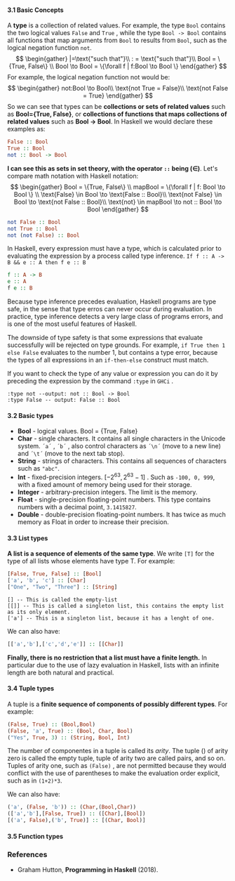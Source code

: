 #### 3.1 Basic Concepts
A **type** is a collection of related values. For example, the type ``Bool`` contains the two logical values ``False`` and ``True`` , while the type ``Bool -> Bool`` contains all functions that map arguments from ``Bool`` to results from ``Bool``, such as the logical negation function ``not``.
$$
\begin{gather}
|=\text{"such that"}\\
: = \text{"such that"}\\
Bool = \{True, False\}  \\
Bool \to Bool = \{\forall f | f:Bool \to Bool \}
\end{gather}
$$
For example, the logical negation function not would be:
$$
\begin{gather}
not:Bool \to Bool\\
\text{not True = False}\\
\text{not False = True}
\end{gather}
$$
So we can see that types can be **collections or sets of related values** such as **Bool={True, False}**, or **collections of functions that maps collections of related values** such as **Bool -> Bool**. In Haskell we would declare these examples as:
```Haskell
False :: Bool
True :: Bool
not :: Bool -> Bool
```

**I can see this as sets in set theory, with the operator ``::`` being ($\in$)**. Let's compare math notation with Haskell notation:
$$
\begin{gather}
Bool = \{True, False\} \\
mapBool = \{\forall f | f: Bool \to Bool \} \\
\text{False} \in Bool \to \text{False :: Bool}\\
\text{not False} \in Bool \to \text{not False :: Bool}\\
\text{not} \in mapBool \to not :: Bool \to Bool
\end{gather}
$$
```Haskell
not False :: Bool
not True :: Bool
not (not False) :: Bool
```
 

In Haskell, every expression must have a type, which is calculated prior to evaluating the expression by a process called type inference. ``If f :: A -> B && e :: A then f e :: B`` 
```Haskell
f :: A -> B
e :: A
f e :: B
```

Because type inference precedes evaluation, Haskell programs are type safe, in the sense that type erros can never occur during evaluation. In practice, type inference detects a very large class of programs errors, and is one of the most useful features of Haskell.

The downside of type safety is that some expressions that evaluate successfully will be rejected on type grounds. For example, ``if True then 1 else False``  evaluates to the number 1, but contains a type error, because the types of all expressions in an `if-then-else` construct must match. 

If you want to check the type of any value or expression you can do it by preceding the expression by the command ``:type`` in ``GHCi`` .
```
:type not --output: not :: Bool -> Bool
:type False -- output: False :: Bool
```

#### 3.2 Basic types
- **Bool** - logical values. Bool = {True, False}
- **Char** - single characters. It contains all single characters in the Unicode system. ``´a´`` , ``´b´`` , also control characters as ``´\n´``  (move to a new line) and ``´\t´`` (move to the next tab stop).
- **String** - strings of characters. This contains all sequences of characters such as ``"abc"``.
- **Int** - fixed-precision integers. $[-2^{63}, 2^{63} -1]$ . Such as ``-100, 0, 999``, with a fixed amount of memory being used for their storage. 
- **Integer** - arbitrary-precision integers. The limit is the memory. 
- **Float** - single-precision floating-point numbers. This type contains numbers with a decimal point, ``3.1415827``.
- **Double** - double-precision floating-point numbers. It has twice as much memory as Float in order to increase their precision.

#### 3.3 List types
**A list is a sequence of elements of the same type**. We write ``[T]`` for the type of all lists whose elements have type T. For example:
```Haskell
[False, True, False] :: [Bool]
['a', 'b', 'c'] :: [Char]
["One", "Two", "Three"] :: [String]
```

```
[] -- This is called the empty-list
[[]] -- This is called a singleton list, this contains the empty list as its only element.
['a'] -- This is a singleton list, because it has a lenght of one.
```

We can also have:
```Haskell
[['a','b'],['c','d','e']] :: [[Char]]
```

**Finally, there is no restriction that a list must have a finite length.**  In particular due to the use of lazy evaluation in Haskell, lists with an infinite length are both natural and practical.

#### 3.4 Tuple types
A tuple is a **finite sequence of components of possibly different types**. For example:
```Haskell
(False, True) :: (Bool,Bool)
(False, 'a', True) :: (Bool, Char, Bool)
("Yes", True, 3) :: (String, Bool, Int)
```

The number of componentes in a tuple is called its *arity*. The tuple () of arity zero is called the empty tuple, tuple of arity two are called pairs, and so on. Tuples of arity one, such as ``(False)`` , are not permitted because they would conflict with the use of parentheses to make the evaluation order explicit, such as in ``(1+2)*3``.

We can also have:
```Haskell
('a', (False, 'b')) :: (Char,(Bool,Char))
(['a','b'],[False, True]) :: ([Char],[Bool])
[('a', False),('b', True)] :: [(Char, Bool)]
```

#### 3.5 Function types

### References
- Graham Hutton, **Programming in Haskell** (2018).
